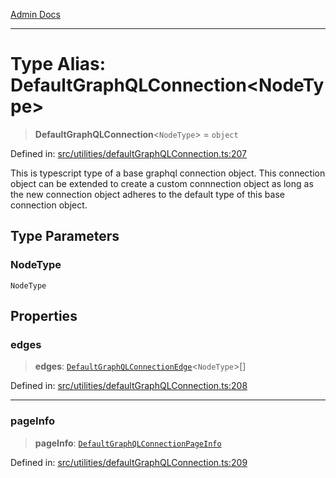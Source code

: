 [Admin Docs](/)

***

# Type Alias: DefaultGraphQLConnection\<NodeType\>

> **DefaultGraphQLConnection**\<`NodeType`\> = `object`

Defined in: [src/utilities/defaultGraphQLConnection.ts:207](https://github.com/gautam-divyanshu/talawa-api/blob/a895c36f24acf725ac16aa7e0f8e50ef9fa64c42/src/utilities/defaultGraphQLConnection.ts#L207)

This is typescript type of a base graphql connection object. This connection object can be extended to create a custom connnection object as long as the new connection object adheres to the default type of this base connection object.

## Type Parameters

### NodeType

`NodeType`

## Properties

### edges

> **edges**: [`DefaultGraphQLConnectionEdge`](DefaultGraphQLConnectionEdge.md)\<`NodeType`\>[]

Defined in: [src/utilities/defaultGraphQLConnection.ts:208](https://github.com/gautam-divyanshu/talawa-api/blob/a895c36f24acf725ac16aa7e0f8e50ef9fa64c42/src/utilities/defaultGraphQLConnection.ts#L208)

***

### pageInfo

> **pageInfo**: [`DefaultGraphQLConnectionPageInfo`](DefaultGraphQLConnectionPageInfo.md)

Defined in: [src/utilities/defaultGraphQLConnection.ts:209](https://github.com/gautam-divyanshu/talawa-api/blob/a895c36f24acf725ac16aa7e0f8e50ef9fa64c42/src/utilities/defaultGraphQLConnection.ts#L209)
